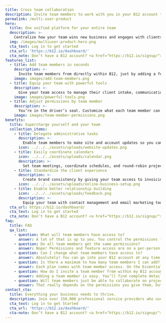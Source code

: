 ```yaml
---
title: Cross team collaboration
description: Invite team members to work with you in your B12 account to ensure a consistent, on brand, client experience and easier collaboration. 
permalink: /multi-user-product
hero:
  title: One unified platform for your entire team
  description: >-
    Centralize how your team wins new business and engages with clients to create a consistent, high-quality experience.
  img: /images/multiuser-product-hero.png
  cta_text: Log in to get started
  cta_url: 'https://b12.io/dashboard/'
  cta_note: Don’t have a B12 account? <a href="https://b12.io/signup/">Get started for free</a>
features_list:
  - title: Add team members in seconds
    description: >-
      Invite team members from directly within B12, just by adding a few details. They’ll get an email invite to their inbox, complete with setup steps to create their account.
    image: images/add-team-members.png
  - title: Equip your team with powerful tools 
    description: >-
      Give your team access to manage their client intake, communication, contracts, scheduling, and payments. It’s all the tools they’ll need to sell and service clients, right at their fingertips.
    image: images/powerful-tools.png
  - title: Adjust permissions by team member
    description: >-
      You’re in the driver’s seat. Customize what each team member can access, check permissions at a glance, and make adjustments in just a few clicks.
    image: images/team-member-permissions.png
benefits:
  title: Supercharge yourself and your team
  collection_items:
    - title: Delegate administrative tasks
      description: >-
        Enable team members to make site and account updates so you can focus on running your business.
      icon: ../../../assets/uploads/website-updates.png
    - title: Easily coordinate calendars
      icon: ../../../assets/uploads/calendar.png
      description: >-
        Set team meetings, coordinate schedules, and round-robin projects to ensure the right people are always in the right conversations.
    - title: Standardize the client experience
      description: >-
        Create brand consistency by giving your team access to invoicing and email communication templates.
      icon: ../../../assets/uploads/online-business-setup.png
    - title: Enable better relationship building
      icon: ../../../assets/uploads/feedback.png
      description: >-
        Equip your team with contact management and email marketing tools to better manage their client base.
  cta_url: https://b12.io/dashboard/
  cta_text: Log in to get started
  cta_note: Don’t have a B12 account? <a href="https://b12.io/signup/">Get started for free</a>
faq:
  title: FAQ
  qa_list:
    - question: What will team members have access to?
      answer: A lot of that is up to you. You control the permissions for your team and what they can do in B12. You’ll be able to select whether team members can make website updates or account and billing updates, and whether they have access to client engagement tools – like scheduling, client intake, communications, and more.
    - question: Do all team members get the same permissions? 
      answer: Nope! Permissions and feature access are on a per-person basis. So you can pick and choose what each team member can do in B12 based on their role and what you need as a business owner.
    - question: Can I change what team members have access to?
      answer: Absolutely! You can go into your B12 account at any time and adjust permission levels, add, or even remove team members if needed.
    - question: Is there a maximum to how many team members I can add?
      answer: Each plan comes with team member access. On the Essential Plan, you automatically get access for two additional users (plus yourself) for a total of three seats. In the Advanced Plan you get access for four additional users (plus yourself) for a total of five seats. <br>You can also add seats for $39/month/seat, and there’s no limit to how many seats can be added.
    - question: How do I invite a team member from within my B12 account?
      answer: Adding a team member is easy. You’ll find complete details on how to do it in this handy <a href="https://support.b12.io/en/articles/5915192-add-team-members" target="_blank">Help Center article</a>.
    - question: Will team members just be able to collaborate on projects and updates in B12, or have the ability to work in B12 independently? 
      answer: That really depends on the permissions you give them, but the idea behind adding your team is to give them independent access to tools so they can manage their individual books of business – not just be a collaborator. That means team members will be able to better manage their own time, client relationships, and communications – but because it’s all within the same B12 account, you’ll get centralized oversight.
contact_cta:
  title: Everything your business needs to thrive.
  description: Join over 150,000 professional service providers who use B12 to help grow their businesses.
  cta_text: Log in to get Started
  cta_url: 'https://b12.io/dashboard/'
  cta-note: Don’t have a B12 account? <a href="https://b12.io/signup/">Get started for free</a>
---
```


